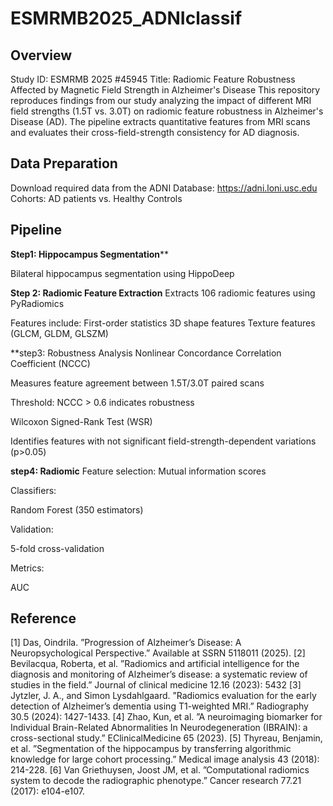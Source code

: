 # ESMRMB2025_ADNIclassif



## Overview
Study ID: ESMRMB 2025 #45945
Title: Radiomic Feature Robustness Affected by Magnetic Field Strength in Alzheimer's Disease
This repository reproduces findings from our study analyzing the impact of different MRI field strengths (1.5T vs. 3.0T) on radiomic feature robustness in Alzheimer's Disease (AD). The pipeline extracts quantitative features from MRI scans and evaluates their cross-field-strength consistency for AD diagnosis.

## Data Preparation
Download required data from the ADNI Database:
https://adni.loni.usc.edu
Cohorts: AD patients vs. Healthy Controls

## Pipeline
**Step1: Hippocampus Segmentation****

Bilateral hippocampus segmentation using HippoDeep

**Step 2: Radiomic Feature Extraction**
Extracts 106 radiomic features using PyRadiomics

Features include:
First-order statistics
3D shape features
Texture features (GLCM, GLDM, GLSZM)

**step3: Robustness Analysis
Nonlinear Concordance Correlation Coefficient (NCCC)

Measures feature agreement between 1.5T/3.0T paired scans

Threshold: NCCC > 0.6 indicates robustness

Wilcoxon Signed-Rank Test (WSR)

Identifies features with not significant field-strength-dependent variations (p>0.05)

**step4: Radiomic**
Feature selection:
Mutual information scores


Classifiers:

Random Forest (350 estimators)


Validation:

5-fold cross-validation


Metrics:

AUC

## Reference
[1] Das, Oindrila. ”Progression of Alzheimer’s Disease: A Neuropsychological Perspective.” Available at SSRN 5118011 (2025). 
[2] Bevilacqua, Roberta, et al. ”Radiomics and artificial intelligence for the diagnosis and monitoring of Alzheimer’s disease: a systematic review of studies in the field.” Journal of clinical medicine 12.16 (2023): 5432 
[3] Jytzler, J. A., and Simon Lysdahlgaard. ”Radiomics evaluation for the early detection of Alzheimer’s dementia using T1-weighted MRI.” Radiography 30.5 (2024): 1427-1433. 
[4] Zhao, Kun, et al. ”A neuroimaging biomarker for Individual Brain-Related Abnormalities In Neurodegeneration (IBRAIN): a cross-sectional study.” EClinicalMedicine 65 (2023). 
[5] Thyreau, Benjamin, et al. ”Segmentation of the hippocampus by transferring algorithmic knowledge for large cohort processing.” Medical image analysis 43 (2018): 214-228. 
[6] Van Griethuysen, Joost JM, et al. ”Computational radiomics system to decode the radiographic phenotype.” Cancer research 77.21 (2017): e104-e107.
